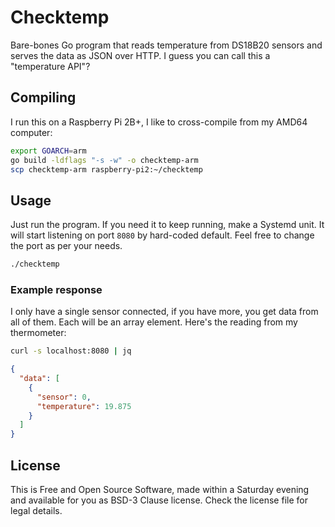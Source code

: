 # Checktemp
Bare-bones Go program that reads temperature from DS18B20 sensors and serves the
data as JSON over HTTP. I guess you can call this a "temperature API"?

## Compiling
I run this on a Raspberry Pi 2B+, I like to cross-compile from my AMD64
computer:

```bash
export GOARCH=arm
go build -ldflags "-s -w" -o checktemp-arm
scp checktemp-arm raspberry-pi2:~/checktemp
```

## Usage
Just run the program. If you need it to keep running, make a Systemd unit. It
will start listening on port `8080` by hard-coded default. Feel free to change
the port as per your needs.
```bash
./checktemp
```

### Example response
I only have a single sensor connected, if you have more, you get data from all
of them. Each will be an array element. Here's the reading from my thermometer:
```bash
curl -s localhost:8080 | jq
```
```json
{
  "data": [
    {
      "sensor": 0,
      "temperature": 19.875
    }
  ]
}
```

## License
This is Free and Open Source Software, made within a Saturday evening and
available for you as BSD-3 Clause license. Check the license file for legal
details.

